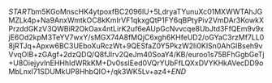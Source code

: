 $START$bm5KGoMnscHK4ytpoxfBC2096lU+5LdryaTYunuXc01MXWWTAhJGMZLk4p+Na9AnxWmtkOC8kKmIrVF1qkxgQtP1FY6qBPtyPiv2VmDAr3KowkXPrzddGKzV3QWBiR2OkOax4ntLirK2uf6eAUpGcNvvcqe8UbJtd3FfQEm9v9xjE6Od2kpM3TeYV7wxY/sMGX74A8fMQjC6xgh6KHfeUD2/oGYaC3rzMf7LL08jRTJq+Apxw6BC3UEboXuRczWt+9QESfaZ0Y5PkzW2li0KISn0AhGIBseh9vVvqOlB+zGAgf+2dzQDQ/Q8fJIrv2QeJm40SoaY4/KB/euroo1s75BFhGgbGeTj+U8OiejyvInEHHhIdWRkKM+Dv0ssIEed0VQrYUbFfLQXxDVYKHkAVecDD9oMbLnxl71SDUMkUP8HhbQIO+/qk3WK5Lv+az4+$END$